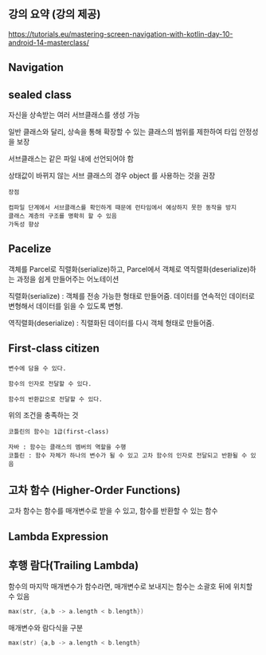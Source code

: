 ## 강의 요약 (강의 제공)

https://tutorials.eu/mastering-screen-navigation-with-kotlin-day-10-android-14-masterclass/

## Navigation

## sealed class

자신을 상속받는 여러 서브클래스를 생성 가능

일반 클래스와 달리, 상속을 통해 확장할 수 있는 클래스의 범위를 제한하여 타입 안정성을 보장

서브클래스는 같은 파일 내에 선언되어야 함

상태값이 바뀌지 않는 서브 클래스의 경우 object 를 사용하는 것을 권장

```
장점

컴파일 단계에서 서브클래스를 확인하게 때문에 런타임에서 예상하지 못한 동작을 방지
클래스 계층의 구조를 명확히 할 수 있음
가독성 향상
```

## Pacelize

객체를 Parcel로 직렬화(serialize)하고, Parcel에서 객체로 역직렬화(deserialize)하는 과정을 쉽게 만들어주는 어노테이션

직렬화(serialize) : 객체를 전송 가능한 형태로 만들어줌. 데이터를 연속적인 데이터로 변형해서 데이터를 읽을 수 있도록 변형.

역직렬화(deserialize) : 직렬화된 데이터를 다시 객체 형태로 만들어줌.

## First-class citizen

```
변수에 담을 수 있다.

함수의 인자로 전달할 수 있다.

함수의 반환값으로 전달할 수 있다.
```

위의 조건을 충족하는 것

```
코틀린의 함수는 1급(first-class) 

자바 : 함수는 클래스의 멤버의 역할을 수행
코틀린 : 함수 자체가 하나의 변수가 될 수 있고 고차 함수의 인자로 전달되고 반환될 수 있음
```

## 고차 함수 (Higher-Order Functions)

고차 함수는 함수를 매개변수로 받을 수 있고, 함수를 반환할 수 있는 함수

## Lambda Expression

## 후행 람다(Trailing Lambda)

함수의 마지막 매개변수가 함수라면, 매개변수로 보내지는 함수는 소괄호 뒤에 위치할 수 있음

```Kotlin
max(str, {a,b -> a.length < b.length})
```
매개변수와 람다식을 구분

```Kotlin
max(str) {a,b -> a.length < b.length}
```
